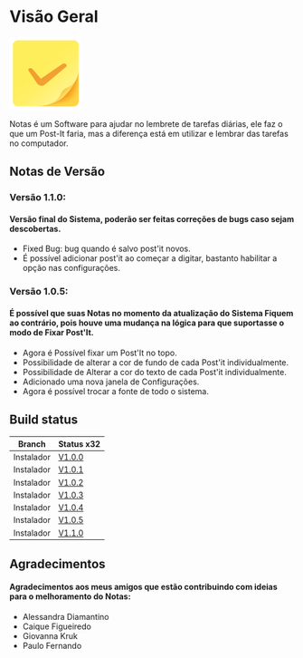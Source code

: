 # Visão Geral

<img width="128" src="./doc/img/notes.png">

Notas é um Software para ajudar no lembrete de tarefas diárias, ele faz o que um Post-It faria, mas a diferença está em utilizar e lembrar das tarefas no computador.

## Notas de Versão

### Versão 1.1.0:
 #### Versão final do Sistema, poderão ser feitas correções de bugs caso sejam descobertas.
 - Fixed Bug: bug quando é salvo post'it novos.
 - É possível adicionar post'it ao começar a digitar, bastanto habilitar a opção nas configurações.

### Versão 1.0.5:
 #### É possível que suas Notas no momento da atualização do Sistema Fiquem ao contrário, pois houve uma mudança na lógica para que suportasse o modo de Fixar Post'It.
 - Agora é Possível fixar um Post'It no topo.
 - Possibilidade de alterar a cor de fundo de cada Post'it individualmente.
 - Possibilidade de Alterar a cor do texto de cada Post'it individualmente.
 - Adicionado uma nova janela de Configurações.
 - Agora é possível trocar a fonte de todo o sistema.

## Build status

| Branch | Status x32 |
|---|---|
| Instalador | [V1.0.0](https://drive.google.com/file/d/18-6CQtgzd6e5ygZAUrV14Mi4VRuZFUMQ/view?usp=sharing) | 
| Instalador | [V1.0.1](https://drive.google.com/file/d/1Xg9Nm4MpLZriXbcZNYUsn3rBXrSH6X25/view?usp=sharing) | 
| Instalador | [V1.0.2](https://drive.google.com/file/d/1zTHOwdvj5rSMxkclxf5Us1TqzOJsVLPI/view?usp=sharing) |
| Instalador | [V1.0.3](https://drive.google.com/file/d/1KLg9pGKLBRhS1VrEzozRSpIIzdv7KDV1/view?usp=sharing) |
| Instalador | [V1.0.4](https://drive.google.com/file/d/1y2ZxMVAV27M6vi11hBW6af-TtjuBE15x/view?usp=sharing) |
| Instalador | [V1.0.5](https://drive.google.com/file/d/1m8qETQjQPNXP6WITOlol6dWmgjwAd47S/view?usp=sharing) |
| Instalador | [V1.1.0](https://drive.google.com/file/d/1Iw_gUugG9o2DNGuHIIf2tQnTBXG8Kv2z/view?usp=sharing) |

## Agradecimentos

#### Agradecimentos aos meus amigos que estão contribuindo com ideias para o melhoramento do Notas:
- Alessandra Diamantino
- Caique Figueiredo
- Giovanna Kruk
- Paulo Fernando
